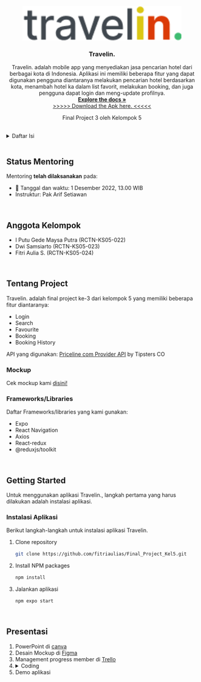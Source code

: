 <!-- PROJECT LOGO -->
<div align="center">
  <a href="https://github.com/fitriaulias/Final_Project_Kel5/tree/main/final-project-3">
    <img src="assets/travelin.png" alt="Logo" height="90">
  </a>

  <h3 align="center">Travelin.</h3>

  <p align="center">
    Travelin. adalah mobile app yang menyediakan jasa pencarian hotel dari berbagai kota di Indonesia. Aplikasi ini memiliki beberapa fitur yang dapat digunakan pengguna diantaranya melakukan pencarian hotel berdasarkan kota, menambah hotel ka dalam list favorit, melakukan booking, dan juga pengguna dapat login dan meng-update profilnya.
    <br />
    <a href="https://github.com/fitriaulias/Final_Project_Kel5/tree/main/final-project-3"><strong>Explore the docs »</strong></a>
    <br />
    <a href="https://drive.google.com/drive/folders/1dMhrv33Gr3CEHWLYAeT8SI69btwic8Z2?usp=sharing">>>>>> Download the Apk here. <<<<<</a>
    <br />
    <p>Final Project 3 oleh Kelompok 5</p>
  </p>
</div>

<br/>

<!-- TABLE OF CONTENTS -->
<details>
  <summary>Daftar Isi</summary>
  <ol>
    <li>
      <a href="#status-mentoring">Status Mentoring</a>
    </li>
    <li>
      <a href="#anggota-kelomok">Anggota Kelompok</a>
    </li>
    <li>
      <a href="#tentang-project">Tentang Project</a>
      <ul>
        <li><a href="#framework/libraries">Frameworks/Libraries</a></li>
      </ul>
    </li>
    <li>
      <a href="#getting-started">Getting Started</a>
      <ul>
        <li><a href="#instalasi-aplikasi">Instalasi Aplikasi</a></li>
        <li><a href="#cara-penggunaan-aplikasi">Cara Penggunaan Aplikasi</a></li>
      </ul>
    </li>
    <li><a href="#presentasi">Presentasi</a></li>
  </ol>
</details>

<br/>

<!-- STATUS MENTORING -->

## Status Mentoring

Mentoring **telah dilaksanakan** pada:

- :date: Tanggal dan waktu: 1 Desember 2022, 13.00 WIB
- Instruktur: Pak Arif Setiawan

<br/>

<!-- MEMBER GROUP -->

## Anggota Kelompok

- I Putu Gede Maysa Putra (RCTN-KS05-022)
- Dwi Samsiarto (RCTN-KS05-023)
- Fitri Aulia S. (RCTN-KS05-024)

<br/>

<!-- ABOUT THE PROJECT -->

## Tentang Project

Travelin. adalah final project ke-3 dari kelompok 5 yang memiliki beberapa fitur diantaranya:

- Login
- Search
- Favourite
- Booking
- Booking History

API yang digunakan:
[Priceline com Provider API](https://rapidapi.com/tipsters/api/priceline-com-provider/) by Tipsters CO

### Mockup

Cek mockup kami [disini!](https://www.figma.com/file/OU0BsnkFoj1YbbZoUYrS6x/Hotel's-%26-Destination?node-id=0%3A1&t=qvC6IMuQgkSvWZnz-1)

### Frameworks/Libraries

Daftar Frameworks/libraries yang kami gunakan:

- Expo
- React Navigation
- Axios
- React-redux
- @reduxjs/toolkit

<br/>

<!-- GETTING STARTED -->

## Getting Started

Untuk menggunakan aplikasi Travelin., langkah pertama yang harus dilakukan adalah instalasi aplikasi.

### Instalasi Aplikasi

Berikut langkah-langkah untuk instalasi aplikasi Travelin.

1. Clone repository
   ```sh
   git clone https://github.com/fitriaulias/Final_Project_Kel5.git
   ```
2. Install NPM packages
   ```sh
   npm install
   ```
3. Jalankan aplikasi
   ```sh
   npm expo start
   ```

<br/>

## Presentasi

1. PowerPoint di [canva](https://www.canva.com/design/DAFB9aeQd44/SkUE5bor2AjFPIQOTWO6uQ/edit?utm_content=DAFB9aeQd44&utm_campaign=designshare&utm_medium=link2&utm_source=sharebutton)
2. Desain Mockup di [Figma](https://www.figma.com/file/OU0BsnkFoj1YbbZoUYrS6x/Hotel's-%26-Destination?node-id=0%3A1&t=qvC6IMuQgkSvWZnz-1)
3. Management progress member di [Trello](https://trello.com/invite/b/eEPd6Wyr/ATTI9647e3a593ccfa062276df8eced839245179E58B/final-project-3-kelompok-5)
4. <details>
   <summary>Coding</summary>
   <ol type="1">
       <li>Login</li>
       <li>Search</li>
       <li>Navigation</li>
       <li>Detail</li>
       <li>Popular place section</li>
       <li>Profile</li>
       <li>Booking page</li>
       <li>Booking history page</li>
       <li>Favourite feature</li>
       <li>About</li>
       <li>Splash</li>
   </ol>
   </details>
5. Demo aplikasi

<br/>
